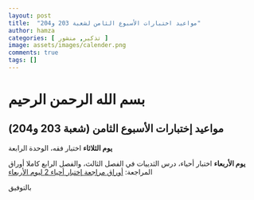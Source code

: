 ```yaml
---
layout: post
title:  "مواعيد اختبارات الأسبوع الثامن لشعبة 203 و204"
author: hamza
categories: [ تذكير, منشور ]
image: assets/images/calender.png
comments: true
tags: []
---
```


# بسم الله الرحمن الرحيم

## مواعيد إختبارات الأسبوع الثامن (شعبة 203 و204)

**يوم الثلاثاء**
اختبار فقه، الوحدة الرابعة

**يوم الأربعاء**
اختبار أحياء، درس الثدييات في الفصل الثالث، والفصل الرابع كاملا
أوراق المراجعة: [أوراق مراجعة إختبار أحياء 2 ليوم الأربعاء](https://quraish.ga/أوراق-عمل-الأحياء-2-لاختبار-يوم-الاربعاء)

بالتوفيق

